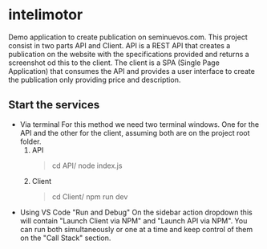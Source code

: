 # intelimotor

Demo application to create publication on seminuevos.com. This project consist in two parts API and Client. API is a REST API that creates a publication on the website with the specifications provided and returns a screenshot od this to the client. The client is a SPA (Single Page Application) that consumes the API and provides a user interface to create the publication only providing price and description.

## Start the services

- Via terminal
    For this method we need two terminal windows. One for the API and the other for the client, assuming both are on the project root folder.
    1. API
        > cd API/
        > node index.js
    2. Client
        > cd Client/
        > npm run dev
- Using VS Code "Run and Debug"
    On the sidebar action dropdown this will contain "Launch Client via NPM" and "Launch API via NPM". You can run both simultaneously or one at a time and keep control of them on the "Call Stack" section.
